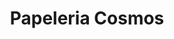 ---
title: "Papeleria Cosmos"
url: /san-pedro-de-las-colonias/papeleria-cosmos/
shop: Schreibwaren
---